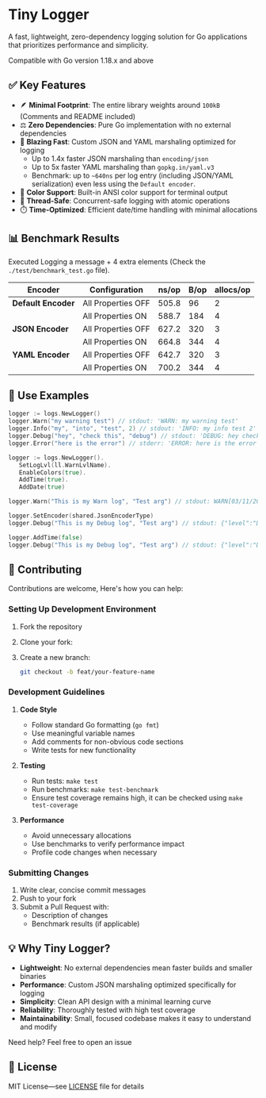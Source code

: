 # Tiny Logger

A fast, lightweight, zero-dependency logging solution for Go applications that prioritizes performance and
simplicity.

Compatible with Go version 1.18.x and above

## ✅ Key Features

- 🪶 **Minimal Footprint**: The entire library weights around `100kB` (Comments and README included)
- ⚖️ **Zero Dependencies**: Pure Go implementation with no external dependencies
- 🚀 **Blazing Fast**: Custom JSON and YAML marshaling optimized for logging
  - Up to 1.4x faster JSON marshaling than `encoding/json`
  - Up to 5x faster YAML marshaling than `gopkg.in/yaml.v3`
  - Benchmark: up to `~640ns` per log entry (including JSON/YAML serialization) even less using the `Default encoder`.
- 🎨 **Color Support**: Built-in ANSI color support for terminal output
- 🔀 **Thread-Safe**: Concurrent-safe logging with atomic operations
- ⏱️ **Time-Optimized**: Efficient date/time handling with minimal allocations

## 📊 Benchmark Results

Executed Logging a message + 4 extra elements (Check the `./test/benchmark_test.go` file).

| Encoder             | Configuration      | ns/op | B/op | allocs/op |
|---------------------|--------------------|-------|------|-----------|
| **Default Encoder** | All Properties OFF | 505.8 | 96   | 2         |
|                     | All Properties ON  | 588.7 | 184  | 4         |
| **JSON Encoder**    | All Properties OFF | 627.2 | 320  | 3         |
|                     | All Properties ON  | 664.8 | 344  | 4         |
| **YAML Encoder**    | All Properties OFF | 642.7 | 320  | 3         |
|                     | All Properties ON  | 700.2 | 344  | 4         |

## 🎯 Use Examples

````go
logger := logs.NewLogger()
logger.Warn("my warning test") // stdout: 'WARN: my warning test'
logger.Info("my", "into", "test", 2) // stdout: 'INFO: my info test 2'
logger.Debug("hey", "check this", "debug") // stdout: 'DEBUG: hey check this debug'
logger.Error("here is the error") // stderr: 'ERROR: here is the error'

logger := logs.NewLogger().
   SetLogLvl(ll.WarnLvlName).
   EnableColors(true).
   AddTime(true).
   AddDate(true)

logger.Warn("This is my Warn log", "Test arg") // stdout: WARN[03/11/2024 18:35:43]: This is my Warn log Test arg

logger.SetEncoder(shared.JsonEncoderType)
logger.Debug("This is my Debug log", "Test arg") // stdout: {"level":"DEBUG","date":"03/11/2024","time":"18:35:43","message":"This is my Debug log Test arg"}

logger.AddTime(false)
logger.Debug("This is my Debug log", "Test arg") // stdout: {"level":"DEBUG","date":"03/11/2024","message":"This is my Debug log Test second arg"}
````

## 🤝 Contributing

Contributions are welcome, Here's how you can help:

### Setting Up Development Environment

1. Fork the repository
2. Clone your fork:
3. Create a new branch:

   ```bash
   git checkout -b feat/your-feature-name
   ```

### Development Guidelines

1. **Code Style**
    - Follow standard Go formatting (`go fmt`)
    - Use meaningful variable names
    - Add comments for non-obvious code sections
    - Write tests for new functionality

2. **Testing**
    - Run tests: `make test`
    - Run benchmarks: `make test-benchmark`
    - Ensure test coverage remains high, it can be checked using `make test-coverage`

3. **Performance**
    - Avoid unnecessary allocations
    - Use benchmarks to verify performance impact
    - Profile code changes when necessary

### Submitting Changes

1. Write clear, concise commit messages
2. Push to your fork
3. Submit a Pull Request with:
    - Description of changes
    - Benchmark results (if applicable)

## 💡 Why Tiny Logger?

- **Lightweight**: No external dependencies mean faster builds and smaller binaries
- **Performance**: Custom JSON marshaling optimized specifically for logging
- **Simplicity**: Clean API design with a minimal learning curve
- **Reliability**: Thoroughly tested with high test coverage
- **Maintainability**: Small, focused codebase makes it easy to understand and modify

Need help? Feel free to open an issue

## 📝 License

MIT License—see [LICENSE](https://mit-license.org/) file for details

